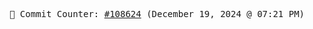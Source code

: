 <p align="center">
    <samp>
        📮 Commit Counter: <a href="https://github.com/Javascript-void0/Javascript-void0/commits/main">#108624</a> (December 19, 2024 @ 07:21 PM)
    </samp>
</p>